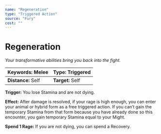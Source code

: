 ```yaml
---
name: "Regeneration"
type: "Triggered Action"
source: "Fury"
cost: ""
---
```


# Regeneration

*Your transformative abilities bring you back into the fight.*

| **Keywords:** Melee | **Type:** Triggered |
| :-- | :-- |
| **Distance:** Self | **Target:** Self |

**Trigger:** You lose Stamina and are not dying.

**Effect:** After damage is resolved, if your rage is high enough, you can enter your animal or hybrid form as a free triggered action. If you can’t gain the temporary Stamina from that form because you have already done so this encounter, you gain temporary Stamina equal to your Might.

**Spend 1 Rage:** If you are not dying, you can spend a Recovery.
